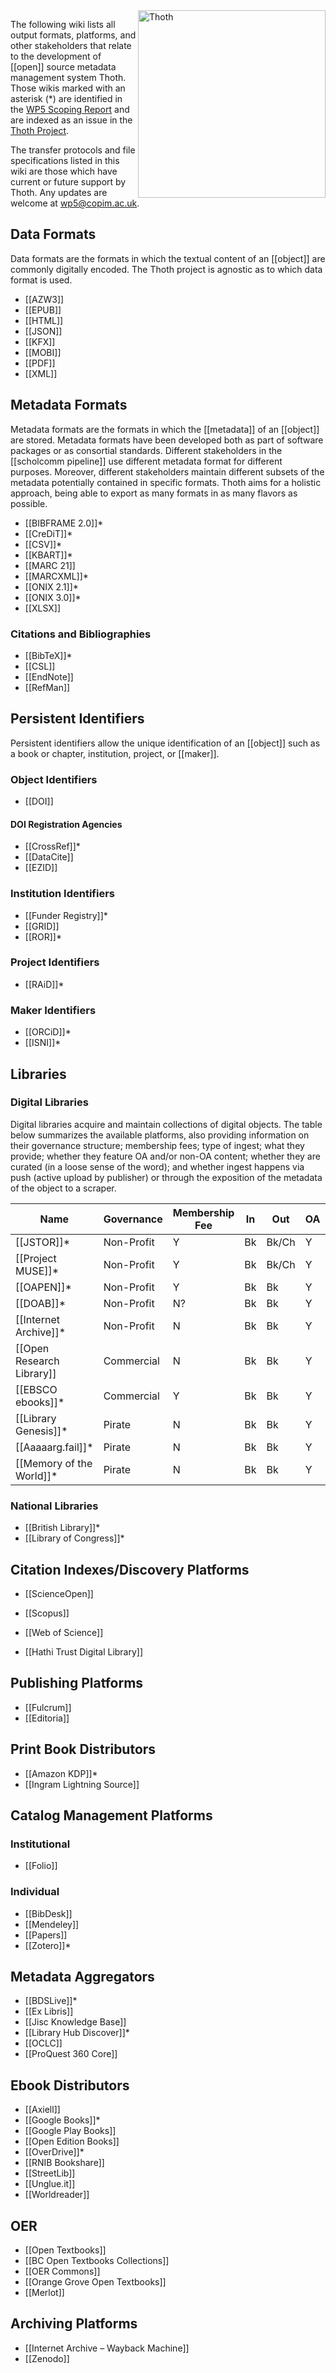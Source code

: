 <img src="https://punctumbooks.com/punctum/wp-content/uploads/2020/09/thoth-logo-latin.png" alt="Thoth" height="300" align="right"/>

The following wiki lists all output formats, platforms, and other stakeholders that relate to the development of [[open]] source metadata management system Thoth. Those wikis marked with an asterisk (*) are identified in the [WP5 Scoping Report](https://copim.pubpub.org/pub/wp5-scoping-report-building-open-dissemination-system/) and are indexed as an issue in the [Thoth Project](https://github.com/thoth-pub/thoth/projects).

The transfer protocols and file specifications listed in this wiki are those which have current or future support by Thoth. Any updates are welcome at wp5@copim.ac.uk.

## Data Formats

Data formats are the formats in which the textual content of an [[object]] are commonly digitally encoded. The Thoth project is agnostic as to which data format is used.

* [[AZW3]]
* [[EPUB]]
* [[HTML]]
* [[JSON]]
* [[KFX]]
* [[MOBI]]
* [[PDF]]
* [[XML]]

## Metadata Formats

Metadata formats are the formats in which the [[metadata]] of an [[object]] are stored. Metadata formats have been developed both as part of software packages or as consortial standards. Different stakeholders in the [[scholcomm pipeline]] use different metadata format for different purposes. Moreover, different stakeholders maintain different subsets of the metadata potentially contained in specific formats. Thoth aims for a holistic approach, being able to export as many formats in as many flavors as possible.

* [[BIBFRAME 2.0]]*
* [[CreDiT]]*
* [[CSV]]*
* [[KBART]]*
* [[MARC 21]]
* [[MARCXML]]*
* [[ONIX 2.1]]*
* [[ONIX 3.0]]*
* [[XLSX]]

### Citations and Bibliographies

* [[BibTeX]]*
* [[CSL]]
* [[EndNote]]
* [[RefMan]]

## Persistent Identifiers

Persistent identifiers allow the unique identification of an [[object]] such as a book or chapter, institution, project, or [[maker]].

### Object Identifiers
* [[DOI]]

#### DOI Registration Agencies
* [[CrossRef]]*
* [[DataCite]]
* [[EZID]]

### Institution Identifiers
* [[Funder Registry]]*
* [[GRID]]
* [[ROR]]*

### Project Identifiers
* [[RAiD]]*

### Maker Identifiers
* [[ORCiD]]*
* [[ISNI]]*

## Libraries

### Digital Libraries

Digital libraries acquire and maintain collections of digital objects. The table below summarizes the available platforms, also providing information on their governance structure; membership fees; type of ingest; what they provide; whether they feature OA and/or non-OA content; whether they are curated (in a loose sense of the word); and whether ingest happens via push (active upload by publisher) or through the exposition of the metadata of the object to a scraper.

| Name                     | Governance    | Membership Fee| In     | Out      | OA | non-OA | Curated | Ingest      |
|--------------------------|---------------|---------------|--------|----------|----|--------|---------|-------------|
| [[JSTOR]]*               | Non-Profit    | Y             | Bk     | Bk/Ch    | Y  | Y      | N       | Push        |
| [[Project MUSE]]*        | Non-Profit    | Y             | Bk     | Bk/Ch    | Y  | Y      | N       | Push        |
| [[OAPEN]]*               | Non-Profit    | Y             | Bk     | Bk       | Y  | N      | N       | Push        |
| [[DOAB]]*                | Non-Profit    | N?            | Bk     | Bk       | Y  | N      | N       | Push/Expose |
| [[Internet Archive]]*    | Non-Profit    | N             | Bk     | Bk       | Y  | Y      | N       | Push        |
| [[Open Research Library]]| Commercial    | N             | Bk     | Bk       | Y  | N      | N       | Expose      |
| [[EBSCO ebooks]]*        | Commercial    | Y             | Bk     | Bk       | Y  | Y      | Y       | Push        |
| [[Library Genesis]]*     | Pirate        | N             | Bk     | Bk       | Y  | Y      | N       | Push        |
| [[Aaaaarg.fail]]*        | Pirate        | N             | Bk     | Bk       | Y  | Y      | Y       | Push        |
| [[Memory of the World]]* | Pirate        | N             | Bk     | Bk       | Y  | Y      | Y       | Push        |

### National Libraries

* [[British Library]]*
* [[Library of Congress]]*

## Citation Indexes/Discovery Platforms

* [[ScienceOpen]]
* [[Scopus]]
* [[Web of Science]]

* [[Hathi Trust Digital Library]]


## Publishing Platforms

* [[Fulcrum]]
* [[Editoria]]

## Print Book Distributors

* [[Amazon KDP]]*
* [[Ingram Lightning Source]]

## Catalog Management Platforms

### Institutional

* [[Folio]]

### Individual

* [[BibDesk]]
* [[Mendeley]]
* [[Papers]]
* [[Zotero]]*

## Metadata Aggregators

* [[BDSLive]]*
* [[Ex Libris]]
* [[Jisc Knowledge Base]]
* [[Library Hub Discover]]*
* [[OCLC]]
* [[ProQuest 360 Core]]

## Ebook Distributors

* [[Axiell]]
* [[Google Books]]*
* [[Google Play Books]]
* [[Open Edition Books]]
* [[OverDrive]]*
* [[RNIB Bookshare]]
* [[StreetLib]]
* [[Unglue.it]]
* [[Worldreader]]

## OER

* [[Open Textbooks]]
* [[BC Open Textbooks Collections]]
* [[OER Commons]]
* [[Orange Grove Open Textbooks]]
* [[Merlot]]

## Archiving Platforms

* [[Internet Archive – Wayback Machine]]
* [[Zenodo]]